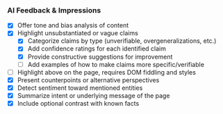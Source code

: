 ### AI Feedback & Impressions

-   [x] Offer tone and bias analysis of content
-   [x] Highlight unsubstantiated or vague claims
    -   [x] Categorize claims by type (unverifiable, overgeneralizations, etc.)
    -   [x] Add confidence ratings for each identified claim
    -   [x] Provide constructive suggestions for improvement
    -   [ ] Add examples of how to make claims more specific/verifiable
-   [ ] Highlight above on the page, requires DOM fiddling and styles
-   [x] Present counterpoints or alternative perspectives
-   [x] Detect sentiment toward mentioned entities
-   [x] Summarize intent or underlying message of the page
-   [x] Include optional contrast with known facts
